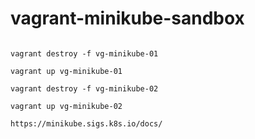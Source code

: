 # vagrant-minikube-sandbox
~~~~

vagrant destroy -f vg-minikube-01

vagrant up vg-minikube-01

vagrant destroy -f vg-minikube-02

vagrant up vg-minikube-02

~~~~
~~~~
https://minikube.sigs.k8s.io/docs/
~~~~
